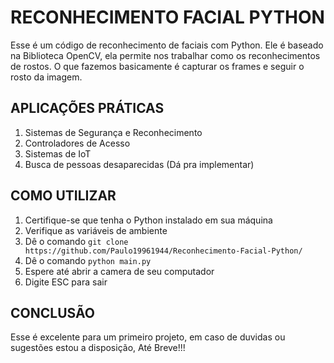 # RECONHECIMENTO FACIAL PYTHON

Esse é um código de reconhecimento de faciais com Python. Ele é baseado na Biblioteca OpenCV, ela permite nos trabalhar como os reconhecimentos de rostos. O que fazemos basicamente é capturar os frames e seguir o rosto da imagem. 

## APLICAÇÕES PRÁTICAS

1. Sistemas de Segurança e Reconhecimento
2. Controladores de Acesso
3. Sistemas de IoT
4. Busca de pessoas desaparecidas (Dá pra implementar)


## COMO UTILIZAR

1. Certifique-se que tenha o Python instalado em sua máquina
2. Verifique as variáveis de ambiente
3. Dê o comando ```git clone https://github.com/Paulo19961944/Reconhecimento-Facial-Python/```
4. Dê o comando ```python main.py```
5. Espere até abrir a camera de seu computador
6. Digite ESC para sair

## CONCLUSÃO

Esse é excelente para um primeiro projeto, em caso de duvidas ou sugestões estou a disposição, Até Breve!!!
        
